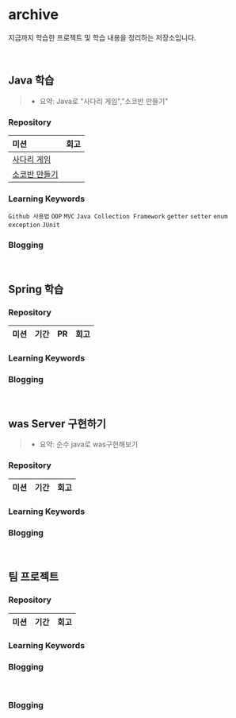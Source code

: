 # archive
지금까지 학습한 프로젝트 및 학습 내용을 정리하는 저장소입니다.


<br/>

## Java 학습
> - 요약: Java로 "사다리 게임","소코반 만들기"

### Repository
| 미션                                                                            | 회고                                                                                                                                  |
|:-----------------------------------------------------------------|:----------------------------------------------------------------------------------------------------------------------------------------------------|
| [사다리 게임](https://github.com/leegyeongwhan/be-java-ladder)          |                                                                                              |
| [소코반 만들기](https://github.com/leegyeongwhan/MySokoban)            |                                                                                                 |


### Learning Keywords
`Github 사용법` `OOP` `MVC` `Java Collection Framework` `getter` `setter` `enum` `exception` `JUnit`

### Blogging

<br/>

##  Spring 학습


### Repository

| 미션            | 기간                         | PR                                                                        | 회고                                                                                                                                                                  |
|:--------------|:---------------------------|:--------------------------------------------------------------------------|:--------------------------------------------------------------------------------------------------------------------------------------------------------------------|

### Learning Keywords


### Blogging

<br/>

##  was Server 구현하기
> - 요약: 순수 java로 was구현해보기

### Repository

| 미션              | 기간                         | 회고   |
|:----------------|:---------------------------|:-----|

### Learning Keywords

### Blogging

<br/>

##  팀 프로젝트


### Repository

| 미션                | 기간                         | 회고   |
|:------------------|:---------------------------|:-----|

### Learning Keywords

### Blogging

<br/>



### Blogging

<br/>


